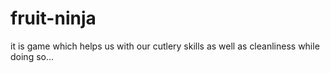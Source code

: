 # fruit-ninja
it is game which helps us with our cutlery skills as well as cleanliness while doing so...
